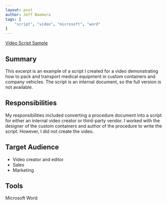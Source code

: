 ```yaml
---
layout: post
author: Jeff Naemura
tags: [
    "script", "video", "microsoft", "word"
]
---
```


[Video Script Sample](images/video_script.pdf)

## Summary

This excerpt is an example of a script I created for a video demonstrating how to pack and transport medical equipment in custom containers and company vehicles. The script is an internal document, so the full version is not available.

## Responsibilities

My responsibilities included converting a procedure document into a script for either an internal video creator or third-party vendor. I worked with the designer of the custom containers and author of the procedure to write the script. However, I did not create the video.

## Target Audience

* Video creator and editor
* Sales
* Marketing

## Tools

Microsoft Word
